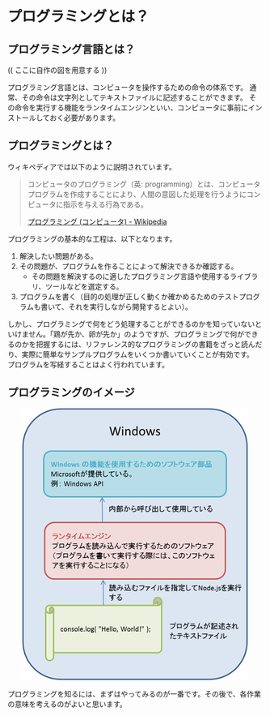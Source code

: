 プログラミングとは？
====================


プログラミング言語とは？
-------------------------

(( ここに自作の図を用意する ))


プログラミング言語とは、コンピュータを操作するための命令の体系です。
通常、その命令は文字列としてテキストファイルに記述することができます。
その命令を実行する機能をランタイムエンジンといい、コンピュータに事前にインストールしておく必要があります。


プログラミングとは？
---------------------

ウィキペディアでは以下のように説明されています。

> コンピュータのプログラミング（英: programming）とは、コンピュータプログラムを作成することにより、人間の意図した処理を行うようにコンピュータに指示を与える行為である。
> 
> [プログラミング (コンピュータ) - Wikipedia][1]

[1]: https://ja.wikipedia.org/wiki/%E3%83%97%E3%83%AD%E3%82%B0%E3%83%A9%E3%83%9F%E3%83%B3%E3%82%B0_(%E3%82%B3%E3%83%B3%E3%83%94%E3%83%A5%E3%83%BC%E3%82%BF)

プログラミングの基本的な工程は、以下となります。

1. 解決したい問題がある。
2. その問題が、プログラムを作ることによって解決できるか確認する。
    - その問題を解決するのに適したプログラミング言語や使用するライブラリ、ツールなどを選定する。
3. プログラムを書く（目的の処理が正しく動くか確かめるためのテストプログラムも書いて、それを実行しながら開発するとよい）。


しかし、プログラミングで何をどう処理することができるのかを知っていないといけません。「鶏が先か、卵が先か」のようですが、プログラミングで何ができるのかを把握するには、リファレンス的なプログラミングの書籍をざっと読んだり、実際に簡単なサンプルプログラムをいくつか書いていくことが有効です。
プログラムを写経することはよく行われています。


プログラミングのイメージ
---------------------

<div style="text-align: center;">
    <img title="プログラミングのイメージ" src="/img/Installation_NodeJS/Figures_5936_image010.png"/>
</div>


プログラミングを知るには、まずはやってみるのが一番です。その後で、各作業の意味を考えるのがよいと思います。
